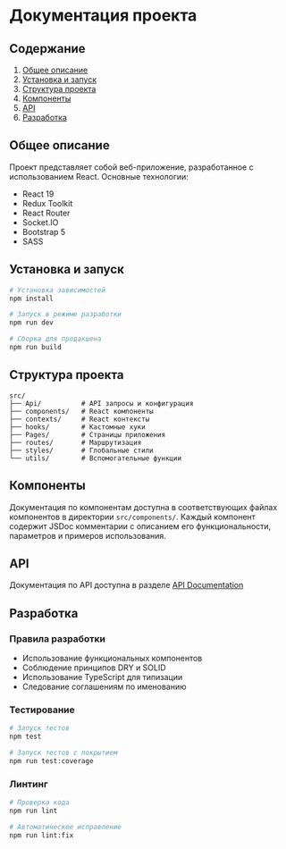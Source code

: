 # Документация проекта

## Содержание
1. [Общее описание](#общее-описание)
2. [Установка и запуск](#установка-и-запуск)
3. [Структура проекта](#структура-проекта)
4. [Компоненты](#компоненты)
5. [API](#api)
6. [Разработка](#разработка)

## Общее описание
Проект представляет собой веб-приложение, разработанное с использованием React. Основные технологии:
- React 19
- Redux Toolkit
- React Router
- Socket.IO
- Bootstrap 5
- SASS

## Установка и запуск
```bash
# Установка зависимостей
npm install

# Запуск в режиме разработки
npm run dev

# Сборка для продакшена
npm run build
```

## Структура проекта
```
src/
├── Api/          # API запросы и конфигурация
├── components/   # React компоненты
├── contexts/     # React контексты
├── hooks/        # Кастомные хуки
├── Pages/        # Страницы приложения
├── routes/       # Маршрутизация
├── styles/       # Глобальные стили
└── utils/        # Вспомогательные функции
```

## Компоненты
Документация по компонентам доступна в соответствующих файлах компонентов в директории `src/components/`. Каждый компонент содержит JSDoc комментарии с описанием его функциональности, параметров и примеров использования.

## API
Документация по API доступна в разделе [API Documentation](./api/README.md)

## Разработка
### Правила разработки
- Использование функциональных компонентов
- Соблюдение принципов DRY и SOLID
- Использование TypeScript для типизации
- Следование соглашениям по именованию

### Тестирование
```bash
# Запуск тестов
npm test

# Запуск тестов с покрытием
npm run test:coverage
```

### Линтинг
```bash
# Проверка кода
npm run lint

# Автоматическое исправление
npm run lint:fix
``` 